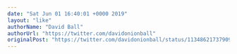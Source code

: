 ```yaml
---
date: "Sat Jun 01 16:40:01 +0000 2019"
layout: "like"
authorName: "David Ball"
authorUrl: "https://twitter.com/davidonionball"
originalPost: "https://twitter.com/davidonionball/status/1134862173790973953"
---
```

